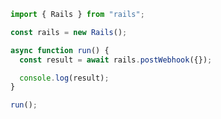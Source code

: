 <!-- Start SDK Example Usage [usage] -->
```typescript
import { Rails } from "rails";

const rails = new Rails();

async function run() {
  const result = await rails.postWebhook({});

  console.log(result);
}

run();

```
<!-- End SDK Example Usage [usage] -->